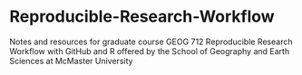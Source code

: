 # Reproducible-Research-Workflow
Notes and resources for graduate course GEOG 712 Reproducible Research Workflow with GitHub and R offered by the School of Geography and Earth Sciences at McMaster University
